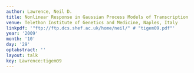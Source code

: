 ```yaml
---
author: Lawrence, Neil D.
title: Nonlinear Response in Gaussian Process Models of Transcription
venue: Telethon Institute of Genetics and Medicine, Naples, Italy
linkpdf: '"ftp://ftp.dcs.shef.ac.uk/home/neil/" # "tigem09.pdf"'
year: '2009'
month: '10'
day: '29'
optabstract: ''
layout: talk
key: Lawrence:tigem09
---
```

